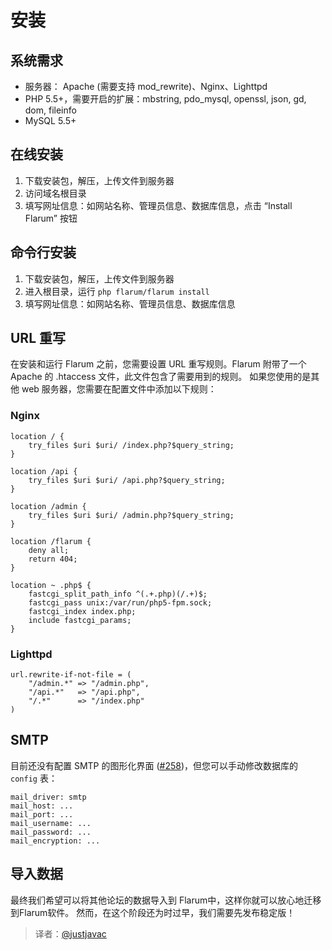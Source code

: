 # 安装

## 系统需求

- 服务器： Apache (需要支持 mod_rewrite)、Nginx、Lighttpd
- PHP 5.5+，需要开启的扩展：mbstring, pdo_mysql, openssl, json, gd, dom, fileinfo
- MySQL 5.5+

## 在线安装

1. 下载安装包，解压，上传文件到服务器
2. 访问域名根目录
3. 填写网址信息：如网站名称、管理员信息、数据库信息，点击 “Install Flarum” 按钮

## 命令行安装

1. 下载安装包，解压，上传文件到服务器
2. 进入根目录，运行 `php flarum/flarum install`
3. 填写网址信息：如网站名称、管理员信息、数据库信息

## URL 重写

在安装和运行 Flarum 之前，您需要设置 URL 重写规则。Flarum 附带了一个 Apache 的 .htaccess 文件，此文件包含了需要用到的规则。 如果您使用的是其他 web 服务器，您需要在配置文件中添加以下规则：

### Nginx

```
location / {
    try_files $uri $uri/ /index.php?$query_string;
}

location /api {
    try_files $uri $uri/ /api.php?$query_string;
}

location /admin {
    try_files $uri $uri/ /admin.php?$query_string;
}

location /flarum {
    deny all;
    return 404;
}

location ~ .php$ {
    fastcgi_split_path_info ^(.+.php)(/.+)$;
    fastcgi_pass unix:/var/run/php5-fpm.sock;
    fastcgi_index index.php;
    include fastcgi_params;
}
```

### Lighttpd

```
url.rewrite-if-not-file = (
    "/admin.*" => "/admin.php",
    "/api.*"   => "/api.php",
    "/.*"      => "/index.php"
)
```

## SMTP

目前还没有配置 SMTP 的图形化界面 ([#258](https://github.com/flarum/core/issues/258))，但您可以手动修改数据库的 `config` 表：

```
mail_driver: smtp
mail_host: ...
mail_port: ...
mail_username: ...
mail_password: ...
mail_encryption: ...
```

## 导入数据

最终我们希望可以将其他论坛的数据导入到 Flarum中，这样你就可以放心地迁移到Flarum软件。 然而，在这个阶段还为时过早，我们需要先发布稳定版！

> 译者：[@justjavac](https://github.com/justjavac)